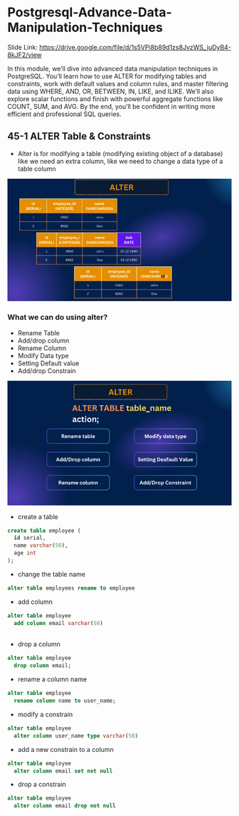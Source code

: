 # Postgresql-Advance-Data-Manipulation-Techniques

Slide Link: https://drive.google.com/file/d/1s5VPi8b89d1zs8JvzWS_juDyB4-8kJF2/view



In this module, we’ll dive into advanced data manipulation techniques in PostgreSQL. You’ll learn how to use ALTER for modifying tables and constraints, work with default values and column rules, and master filtering data using WHERE, AND, OR, BETWEEN, IN, LIKE, and ILIKE. We’ll also explore scalar functions and finish with powerful aggregate functions like COUNT, SUM, and AVG. By the end, you’ll be confident in writing more efficient and professional SQL queries.

## 45-1 ALTER Table & Constraints
- Alter is for modifying a table (modifying existing object of a database) like we need an extra column, like we need to change a data type of a table column

![alt text](image.png)

### What we can do using alter?

- Rename Table
- Add/drop column
- Rename Column 
- Modify Data type 
- Setting Default value 
- Add/drop Constrain 

![alt text](image-1.png)

- create a table 

```sql
create table employee (
  id serial,
  name varchar(50),
  age int
);
```
- change the table name 

```sql
alter table employees rename to employee
```

- add column 

```sql
alter table employee 
  add column email varchar(50)
  

```

- drop a column 

```sql
alter table employee 
  drop column email;
```

- rename a column name 

```sql
alter table employee
  rename column name to user_name;
```

- modify a constrain 

```sql
alter table employee 
  alter column user_name type varchar(50) 
```

- add a new constrain to a column 

```sql
alter table employee 
  alter column email set not null
```

- drop a constrain

```sql
alter table employee 
  alter column email drop not null
```